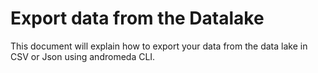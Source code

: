 # Export data from the Datalake

This document will explain how to export your data from the data lake in CSV or
Json using andromeda CLI.